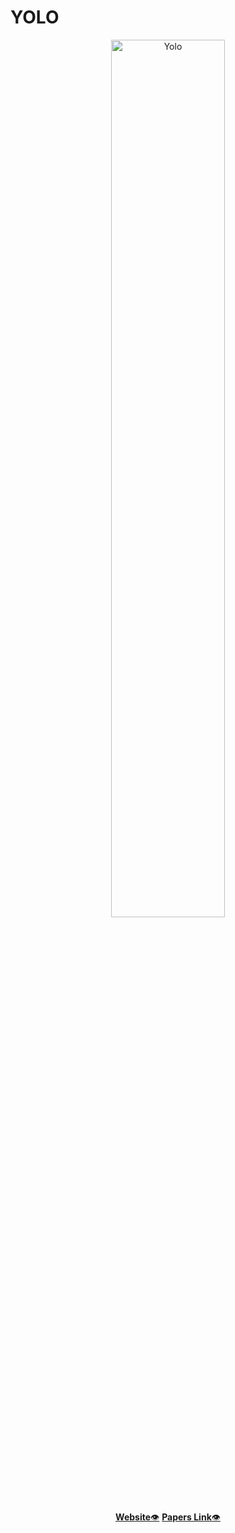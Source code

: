 # YOLO
<div align="center">
  <img src="" width="60%" alt="Yolo" />
</div>
<p align="center">
   <a href="https://pjreddie.com/darknet/yolo/"><b>Website</b>👁️</a>
  <a href="https://pjreddie.com/publications/"><b>Papers Link</b>👁️</a>
</p>
